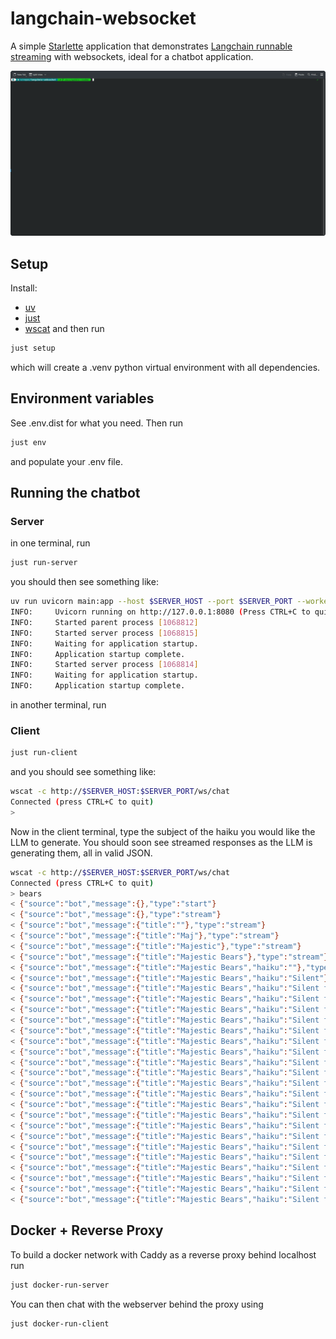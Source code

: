 # langchain-websocket

A simple [Starlette](https://www.starlette.io/) application that demonstrates [Langchain runnable streaming](https://python.langchain.com/docs/how_to/streaming/) with websockets, ideal for a chatbot application.

![demo](haiku.gif)

## Setup
Install:
- [uv](https://docs.astral.sh/uv/getting-started/installation/)
- [just](https://github.com/casey/just)
- [wscat](https://github.com/websockets/wscat)
and then run
```bash
just setup
```
which will create a .venv python virtual environment with all dependencies.

## Environment variables
See .env.dist for what you need. Then run
```bash
just env
```
and populate your .env file.

## Running the chatbot
### Server
in one terminal, run
```bash
just run-server
```

you should then see something like:
```bash
uv run uvicorn main:app --host $SERVER_HOST --port $SERVER_PORT --workers 2
INFO:     Uvicorn running on http://127.0.0.1:8080 (Press CTRL+C to quit)
INFO:     Started parent process [1068812]
INFO:     Started server process [1068815]
INFO:     Waiting for application startup.
INFO:     Application startup complete.
INFO:     Started server process [1068814]
INFO:     Waiting for application startup.
INFO:     Application startup complete.
```

in another terminal, run
### Client
```bash
just run-client
```

and you should see something like:
```bash
wscat -c http://$SERVER_HOST:$SERVER_PORT/ws/chat
Connected (press CTRL+C to quit)
>
```

Now in the client terminal, type the subject of the haiku you would like the LLM to generate.
You should soon see streamed responses as the LLM is generating them, all in valid JSON.


```bash
wscat -c http://$SERVER_HOST:$SERVER_PORT/ws/chat
Connected (press CTRL+C to quit)
> bears
< {"source":"bot","message":{},"type":"start"}
< {"source":"bot","message":{},"type":"stream"}
< {"source":"bot","message":{"title":""},"type":"stream"}
< {"source":"bot","message":{"title":"Maj"},"type":"stream"}
< {"source":"bot","message":{"title":"Majestic"},"type":"stream"}
< {"source":"bot","message":{"title":"Majestic Bears"},"type":"stream"}
< {"source":"bot","message":{"title":"Majestic Bears","haiku":""},"type":"stream"}
< {"source":"bot","message":{"title":"Majestic Bears","haiku":"Silent"},"type":"stream"}
< {"source":"bot","message":{"title":"Majestic Bears","haiku":"Silent forest"},"type":"stream"}
< {"source":"bot","message":{"title":"Majestic Bears","haiku":"Silent forest stroll"},"type":"stream"}
< {"source":"bot","message":{"title":"Majestic Bears","haiku":"Silent forest stroll,"},"type":"stream"}
< {"source":"bot","message":{"title":"Majestic Bears","haiku":"Silent forest stroll,  "},"type":"stream"}
< {"source":"bot","message":{"title":"Majestic Bears","haiku":"Silent forest stroll,  \n"},"type":"stream"}
< {"source":"bot","message":{"title":"Majestic Bears","haiku":"Silent forest stroll,  \nP"},"type":"stream"}
< {"source":"bot","message":{"title":"Majestic Bears","haiku":"Silent forest stroll,  \nPaws"},"type":"stream"}
< {"source":"bot","message":{"title":"Majestic Bears","haiku":"Silent forest stroll,  \nPaws tread"},"type":"stream"}
< {"source":"bot","message":{"title":"Majestic Bears","haiku":"Silent forest stroll,  \nPaws tread softly"},"type":"stream"}
< {"source":"bot","message":{"title":"Majestic Bears","haiku":"Silent forest stroll,  \nPaws tread softly on"},"type":"stream"}
< {"source":"bot","message":{"title":"Majestic Bears","haiku":"Silent forest stroll,  \nPaws tread softly on the"},"type":"stream"}
< {"source":"bot","message":{"title":"Majestic Bears","haiku":"Silent forest stroll,  \nPaws tread softly on the ground"},"type":"stream"}
< {"source":"bot","message":{"title":"Majestic Bears","haiku":"Silent forest stroll,  \nPaws tread softly on the ground,"},"type":"stream"}
< {"source":"bot","message":{"title":"Majestic Bears","haiku":"Silent forest stroll,  \nPaws tread softly on the ground,  "},"type":"stream"}
< {"source":"bot","message":{"title":"Majestic Bears","haiku":"Silent forest stroll,  \nPaws tread softly on the ground,  \n"},"type":"stream"}
< {"source":"bot","message":{"title":"Majestic Bears","haiku":"Silent forest stroll,  \nPaws tread softly on the ground,  \nNature"},"type":"stream"}
< {"source":"bot","message":{"title":"Majestic Bears","haiku":"Silent forest stroll,  \nPaws tread softly on the ground,  \nNature's"},"type":"stream"}
< {"source":"bot","message":{"title":"Majestic Bears","haiku":"Silent forest stroll,  \nPaws tread softly on the ground,  \nNature's quiet"},"type":"stream"}
< {"source":"bot","message":{"title":"Majestic Bears","haiku":"Silent forest stroll,  \nPaws tread softly on the ground,  \nNature's quiet kings"},"type":"stream"}
< {"source":"bot","message":{"title":"Majestic Bears","haiku":"Silent forest stroll,  \nPaws tread softly on the ground,  \nNature's quiet kings."},"type":"stream"}
< {"source":"bot","message":{"title":"Majestic Bears","haiku":"Silent forest stroll,  \nPaws tread softly on the ground,  \nNature's quiet kings."},"type":"end"}
```

## Docker + Reverse Proxy
To build a docker network with Caddy as a reverse proxy behind localhost run
```bash
just docker-run-server
```
You can then chat with the webserver behind the proxy using
```bash
just docker-run-client
```
